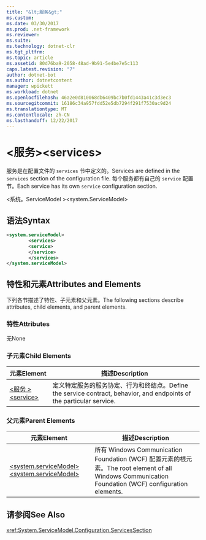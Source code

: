```yaml
---
title: "&lt;服务&gt;"
ms.custom: 
ms.date: 03/30/2017
ms.prod: .net-framework
ms.reviewer: 
ms.suite: 
ms.technology: dotnet-clr
ms.tgt_pltfrm: 
ms.topic: article
ms.assetid: 80d76ba9-2058-48ad-9b91-5e4be7e5c113
caps.latest.revision: "7"
author: dotnet-bot
ms.author: dotnetcontent
manager: wpickett
ms.workload: dotnet
ms.openlocfilehash: 46a2e0d810068db6409bc7b0fd1443a41c3d3ec3
ms.sourcegitcommit: 16186c34a957fdd52e5db7294f291f7530ac9d24
ms.translationtype: MT
ms.contentlocale: zh-CN
ms.lasthandoff: 12/22/2017
---
```

# <a name="ltservicesgt"></a><span data-ttu-id="7f24d-102">&lt;服务&gt;</span><span class="sxs-lookup"><span data-stu-id="7f24d-102">&lt;services&gt;</span></span>
<span data-ttu-id="7f24d-103">服务是在配置文件的 `services` 节中定义的。</span><span class="sxs-lookup"><span data-stu-id="7f24d-103">Services are defined in the `services` section of the configuration file.</span></span> <span data-ttu-id="7f24d-104">每个服务都有自己的 `service` 配置节。</span><span class="sxs-lookup"><span data-stu-id="7f24d-104">Each service has its own `service` configuration section.</span></span>  
  
 <span data-ttu-id="7f24d-105">\<系统。ServiceModel ></span><span class="sxs-lookup"><span data-stu-id="7f24d-105">\<system.ServiceModel></span></span>  
  
## <a name="syntax"></a><span data-ttu-id="7f24d-106">语法</span><span class="sxs-lookup"><span data-stu-id="7f24d-106">Syntax</span></span>  
  
```xml  
<system.serviceModel>  
        <services>  
        <service>  
        </service>  
        </services>  
</system.serviceModel>  
```  
  
## <a name="attributes-and-elements"></a><span data-ttu-id="7f24d-107">特性和元素</span><span class="sxs-lookup"><span data-stu-id="7f24d-107">Attributes and Elements</span></span>  
 <span data-ttu-id="7f24d-108">下列各节描述了特性、子元素和父元素。</span><span class="sxs-lookup"><span data-stu-id="7f24d-108">The following sections describe attributes, child elements, and parent elements.</span></span>  
  
### <a name="attributes"></a><span data-ttu-id="7f24d-109">特性</span><span class="sxs-lookup"><span data-stu-id="7f24d-109">Attributes</span></span>  
 <span data-ttu-id="7f24d-110">无</span><span class="sxs-lookup"><span data-stu-id="7f24d-110">None</span></span>  
  
### <a name="child-elements"></a><span data-ttu-id="7f24d-111">子元素</span><span class="sxs-lookup"><span data-stu-id="7f24d-111">Child Elements</span></span>  
  
|<span data-ttu-id="7f24d-112">元素</span><span class="sxs-lookup"><span data-stu-id="7f24d-112">Element</span></span>|<span data-ttu-id="7f24d-113">描述</span><span class="sxs-lookup"><span data-stu-id="7f24d-113">Description</span></span>|  
|-------------|-----------------|  
|[<span data-ttu-id="7f24d-114">\<服务 ></span><span class="sxs-lookup"><span data-stu-id="7f24d-114">\<service></span></span>](../../../../../docs/framework/configure-apps/file-schema/wcf/service.md)|<span data-ttu-id="7f24d-115">定义特定服务的服务协定、行为和终结点。</span><span class="sxs-lookup"><span data-stu-id="7f24d-115">Define the service contract, behavior, and endpoints of the particular service.</span></span>|  
  
### <a name="parent-elements"></a><span data-ttu-id="7f24d-116">父元素</span><span class="sxs-lookup"><span data-stu-id="7f24d-116">Parent Elements</span></span>  
  
|<span data-ttu-id="7f24d-117">元素</span><span class="sxs-lookup"><span data-stu-id="7f24d-117">Element</span></span>|<span data-ttu-id="7f24d-118">描述</span><span class="sxs-lookup"><span data-stu-id="7f24d-118">Description</span></span>|  
|-------------|-----------------|  
|[<span data-ttu-id="7f24d-119">\<system.serviceModel></span><span class="sxs-lookup"><span data-stu-id="7f24d-119">\<system.serviceModel></span></span>](../../../../../docs/framework/configure-apps/file-schema/wcf/system-servicemodel.md)|<span data-ttu-id="7f24d-120">所有 Windows Communication Foundation (WCF) 配置元素的根元素。</span><span class="sxs-lookup"><span data-stu-id="7f24d-120">The root element of all Windows Communication Foundation (WCF) configuration elements.</span></span>|  
  
## <a name="see-also"></a><span data-ttu-id="7f24d-121">请参阅</span><span class="sxs-lookup"><span data-stu-id="7f24d-121">See Also</span></span>  
 <xref:System.ServiceModel.Configuration.ServicesSection>
